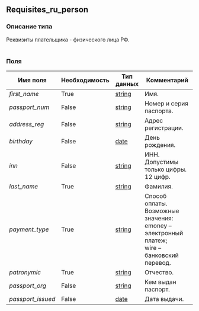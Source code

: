 
## Requisites_ru_person

### Описание типа
Реквизиты плательщика - физического лица РФ.<br/><br/>
### Поля

| Имя поля | Необходимость | Тип данных | Комментарий |
|---|---|---|---|
|*first_name*|True|[string](/docs/types/string.md)|Имя.<br/>|
|*passport_num*|False|[string](/docs/types/string.md)|Номер и серия паспорта.<br/>|
|*address_reg*|False|[string](/docs/types/string.md)|Адрес регистрации.<br/>|
|*birthday*|False|[date](/docs/types/date.md)|День рождения.<br/>|
|*inn*|False|[string](/docs/types/string.md)|ИНН. Допустимы только цифры. 12 цифр.<br/>|
|*last_name*|True|[string](/docs/types/string.md)|Фамилия.<br/>|
|*payment_type*|True|[string](/docs/types/string.md)|Способ оплаты.<br/>Возможные значения:<br/>emoney – электронный платеж;<br/>wire – банковский перевод.<br/>|
|*patronymic*|True|[string](/docs/types/string.md)|Отчество.<br/>|
|*passport_org*|False|[string](/docs/types/string.md)|Кем выдан паспорт.<br/>|
|*passport_issued*|False|[date](/docs/types/date.md)|Дата выдачи.<br/>|
